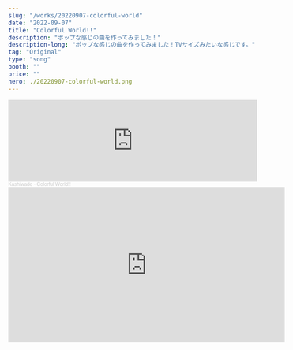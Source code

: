 ```yaml
---
slug: "/works/20220907-colorful-world"
date: "2022-09-07"
title: "Colorful World!!"
description: "ポップな感じの曲を作ってみました！"
description-long: "ポップな感じの曲を作ってみました！TVサイズみたいな感じです。"
tag: "Original"
type: "song"
booth: ""
price: ""
hero: ./20220907-colorful-world.png
---
```


<iframe width="100%" height="166" scrolling="no" frameborder="no" allow="autoplay" src="https://w.soundcloud.com/player/?url=https%3A//api.soundcloud.com/tracks/1339318057&color=%23ff5500&auto_play=false&hide_related=false&show_comments=true&show_user=true&show_reposts=false&show_teaser=true"></iframe><div style="font-size: 10px; color: #cccccc;line-break: anywhere;word-break: normal;overflow: hidden;white-space: nowrap;text-overflow: ellipsis; font-family: Interstate,Lucida Grande,Lucida Sans Unicode,Lucida Sans,Garuda,Verdana,Tahoma,sans-serif;font-weight: 100;"><a href="https://soundcloud.com/kashiwade" title="Kashiwade" target="_blank" style="color: #cccccc; text-decoration: none;">Kashiwade</a> · <a href="https://soundcloud.com/kashiwade/colorful-world" title="Colorful World!!" target="_blank" style="color: #cccccc; text-decoration: none;">Colorful World!!</a></div>

<iframe width="560" height="315" src="https://www.youtube.com/embed/I-S1yTD9xe0" title="YouTube video player" frameborder="0" allow="accelerometer; autoplay; clipboard-write; encrypted-media; gyroscope; picture-in-picture" allowfullscreen></iframe>